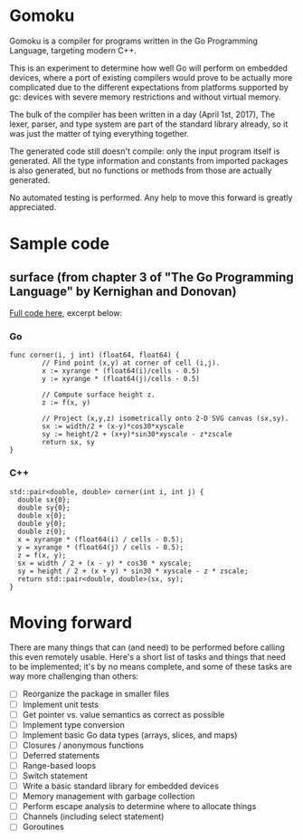 # Gomoku

Gomoku is a compiler for programs written in the Go Programming
Language, targeting modern C++.

This is an experiment to determine how well Go will perform on embedded
devices, where a port of existing compilers would prove to be actually
more complicated due to the different expectations from platforms
supported by gc: devices with severe memory restrictions and without
virtual memory.

The bulk of the compiler has been written in a day (April 1st, 2017),
The lexer, parser, and type system are part of the standard library
already, so it was just the matter of tying everything together.

The generated code still doesn't compile: only the input program itself
is generated.  All the type information and constants from imported
packages is also generated, but no functions or methods from those are
actually generated.

No automated testing is performed.  Any help to move this forward is
greatly appreciated.

# Sample code

## surface (from chapter 3 of "The Go Programming Language" by Kernighan and Donovan)

[Full code here](https://gist.github.com/lpereira/8bc64bf9796984b7868b8255d1692d59), excerpt below:

### Go

    func corner(i, j int) (float64, float64) {
            // Find point (x,y) at corner of cell (i,j).
            x := xyrange * (float64(i)/cells - 0.5)
            y := xyrange * (float64(j)/cells - 0.5)

            // Compute surface height z.
            z := f(x, y)

            // Project (x,y,z) isometrically onto 2-D SVG canvas (sx,sy).
            sx := width/2 + (x-y)*cos30*xyscale
            sy := height/2 + (x+y)*sin30*xyscale - z*zscale
            return sx, sy
    }


### C++

    std::pair<double, double> corner(int i, int j) {
      double sx{0};
      double sy{0};
      double x{0};
      double y{0};
      double z{0};
      x = xyrange * (float64(i) / cells - 0.5);
      y = xyrange * (float64(j) / cells - 0.5);
      z = f(x, y);
      sx = width / 2 + (x - y) * cos30 * xyscale;
      sy = height / 2 + (x + y) * sin30 * xyscale - z * zscale;
      return std::pair<double, double>(sx, sy);
    }

# Moving forward

There are many things that can (and need) to be performed before calling
this even remotely usable.  Here's a short list of tasks and things that
need to be implemented; it's by no means complete, and some of these tasks
are way more challenging than others:

- [ ] Reorganize the package in smaller files
- [ ] Implement unit tests
- [ ] Get pointer vs. value semantics as correct as possible
- [ ] Implement type conversion
- [ ] Implement basic Go data types (arrays, slices, and maps)
- [ ] Closures / anonymous functions
- [ ] Deferred statements
- [ ] Range-based loops
- [ ] Switch statement
- [ ] Write a basic standard library for embedded devices
- [ ] Memory management with garbage collection
- [ ] Perform escape analysis to determine where to allocate things
- [ ] Channels (including select statement)
- [ ] Goroutines